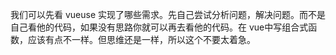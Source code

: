 我们可以先看 vueuse 实现了哪些需求。先自己尝试分析问题，解决问题。而不是自己看他的代码，如果没有思路你就可以再去看他的代码。在 vue中写组合式函数，应该有点不一样。但思维还是一样，所以这个不要太着急。